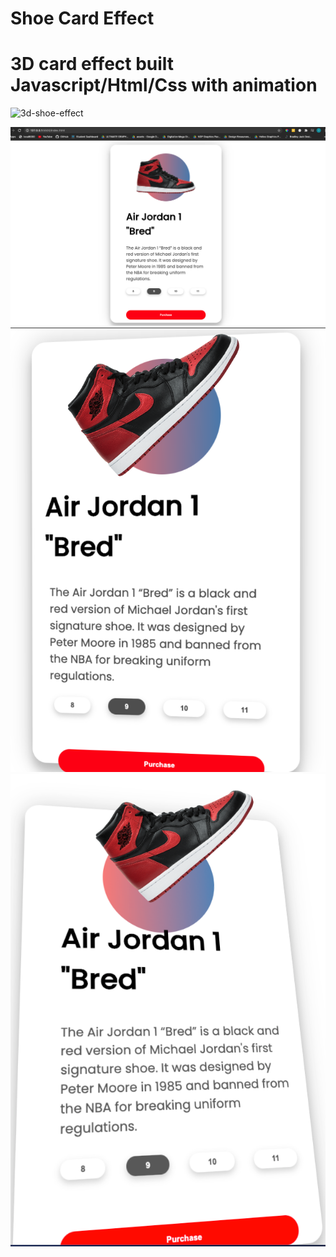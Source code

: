 # Shoe Card Effect

# 3D card effect built Javascript/Html/Css with animation
![3d-shoe-effect](https://user-images.githubusercontent.com/62231878/102448251-946afe80-3fe6-11eb-9355-9d41a48a6de0.gif)


![](images/main.jpg)
![](images/animation1.jpg)
![](images/animation2.png)
